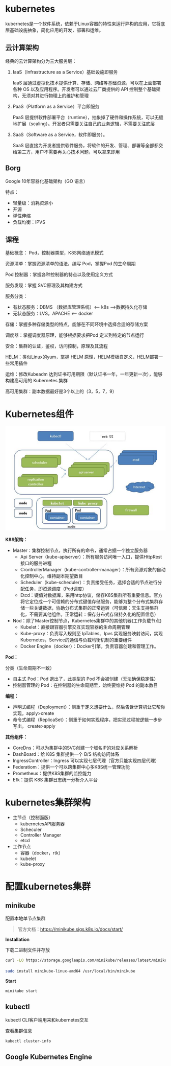 # kubernetes

kubernetes是一个软件系统，依赖于Linux容器的特性来运行异构的应用，它将底层基础设施抽象，简化应用的开发，部署和运维。

## 云计算架构

经典的云计算架构分为三大服务层：

1. IaaS（Infrastructure as a Service）基础设施即服务

   IaaS 层通过虚拟化技术提供计算、存储、网络等基础资源，可以在上面部署各种 OS 以及应用程序。开发者可以通过云厂商提供的 API 控制整个基础架构，无须对其进行物理上的维护和管理

2. PaaS（Platform as a Service）平台即服务

   PaaS 层提供软件部署平台（runtime），抽象掉了硬件和操作系统，可以无缝地扩展（scaling）。开发者只需要关注自己的业务逻辑，不需要关注底层

3. SaaS（Software as a Service，软件即服务）。

   SaaS 层直接为开发者提供软件服务，将软件的开发、管理、部署等全部都交给第三方，用户不需要再关心技术问题，可以拿来即用

## Borg

Google 10年容器化基础架构（GO 语言）      

 特点：

- 轻量级：消耗资源小 
- 开源
- 弹性伸缩 
- 负载均衡：IPVS



## 课程

基础概念： Pod，控制器类型，K8S网络通讯模式

资源清单：掌握资源清单的语法，编写 Pod，掌握Pod 的生命周期

Pod 控制器：掌握各种控制器的特点以及使用定义方式

服务发现：掌握 SVC原理及其构建方式

服务分类：

- 有状态服务：DBMS （数据库管理系统）<-- k8s -->数据持久化存储  
- 无状态服务：LVS，APACHE  <-- docker

存储：掌握多种存储类型的特点，能够在不同环境中选择合适的存储方案

调度器：掌握调度器原理，能够根据要求把Pod 定义到特定的节点运行

安全：集群的认证，鉴权，访问控制，原理及其流程

HELM：类似Linux的yum，掌握 HELM 原理，HELM模板自定义，HELM部署一些常用插件

运维：修改Kubeadm 达到证书可用期限（默认证书一年，一年更新一次），能够构建高可用的 Kubernetes 集群

高可用集群：副本数据最好是3个以上的（3，5，7，9）



# Kubernetes组件

![kubernetes架构](Kubernetes.assets/kubernetes架构.png)

**K8S架构：**

- Master：集群控制节点，执行所有的命令，通常占据一个独立服务器
  - Api Server（kube-apiserver）：所有服务访问唯一入口，提供HttpRest接口的服务进程
  - CrontrollerManager（kube-controller-manager）：所有资源对象的自动化控制中心，维持副本期望数目
  - Scheduler（kube-scheduler）：负责接受任务，选择合适的节点进行分配任务，即资源调度（Pod调度）
  - Etcd：键值对数据库，采用http协议，储存K8S集群所有重要信息。官方将它定位成一个可信赖的分布式键值存储服务，能够为整个分布式集群存储一些关键数据，协助分布式集群的正常运转（可信赖：天生支持集群化，不需要其他组件。正常运转：保存分布式存储持久化的配置信息）
- Nod：除了Master控制节点，Kubernetes集群中的其他机器(工作负载节点)
  - Kubelet：直接跟容器引擎交互实现容器的生命周期管理
  - Kube-proxy：负责写入规则至 IpTables、Ipvs 实现服务映射访问，实现Kubernetes，Service的通信与负载均衡机制的重要组件
  - Docker Engine（docker）：Docker引擎，负责容器创建和管理工作。

**Pod：**

分类（生命周期不一致）  

- 自主式 Pod：Pod 退出了，此类型的 Pod 不会被创建（无法确保稳定性）  
- 控制器管理的 Pod：在控制器的生命周期里，始终要维持 Pod 的副本数目

**编程：**

- 声明式编程（Deployment）：侧重于定义想要什么，然后告诉计算机让它帮你实现。apply>create  
- 命令式编程（ReplicaSet）：侧重于如何实现程序，把实现过程按逻辑一步步写出。   create>apply      

**其他组件：**

- CoreDns：可以为集群中的SVC创建一个域名IP的对应关系解析
- DashBoard：给 K8S 集群提供一个 B/S 结构访问体系
- IngressController：Ingress 可以实现七层代理（官方只能实现四层代理）
- Federatiom：提供一个可以跨集群中心多K8S统一管理功能
- Prometheus：提供K8S集群的监控能力
- Efk：提供 K8S 集群日志统一分析介入平台

# kubernetes集群架构

- 主节点（控制面版）
  - kubernetesAPI服务器
  - Scheculer
  - Controller Manager
  - etcd
- 工作节点
  - 容器（docker，rtk）
  - kubelet
  - kube-proxy



# 配置kubernetes集群

## minikube

配置本地单节点集群

> 官方文档：https://minikube.sigs.k8s.io/docs/start/

**Installation**

下载二进制文件并存放

```bash
curl -LO https://storage.googleapis.com/minikube/releases/latest/minikube-linux-amd64

sudo install minikube-linux-amd64 /usr/local/bin/minikube
```

**Start**

```bash
minikube start
```

## kubectl

kubectl CLI客户端用来和kubernetes交互

查看集群信息

```bash
kubectl cluster-info
```



## Google Kubernetes Engine

